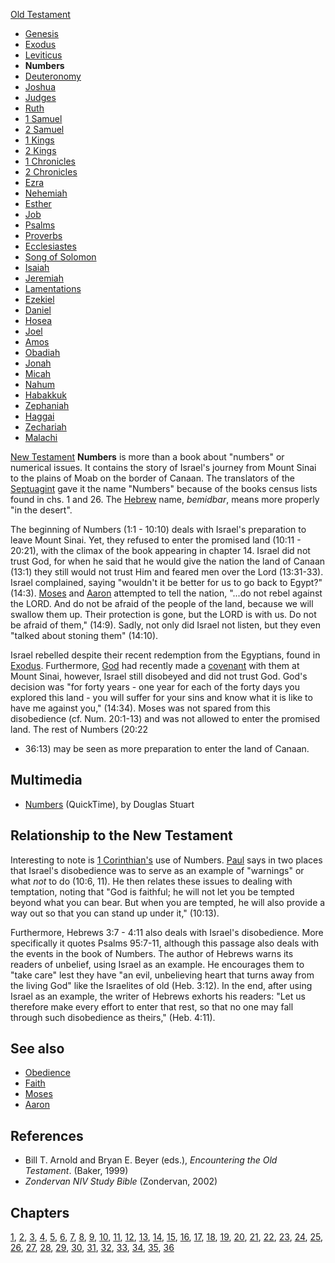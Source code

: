 [Old Testament](Old_Testament "Old Testament")
-   [Genesis](Genesis "Genesis")
-   [Exodus](Book_of_Exodus "Book of Exodus")
-   [Leviticus](Leviticus "Leviticus")
-   **Numbers**
-   [Deuteronomy](Deuteronomy "Deuteronomy")
-   [Joshua](Book_of_Joshua "Book of Joshua")
-   [Judges](Book_of_Judges "Book of Judges")
-   [Ruth](Book_of_Ruth "Book of Ruth")
-   [1 Samuel](Books_of_Samuel "Books of Samuel")
-   [2 Samuel](Books_of_Samuel "Books of Samuel")
-   [1 Kings](Books_of_Kings "Books of Kings")
-   [2 Kings](Books_of_Kings "Books of Kings")
-   [1 Chronicles](Books_of_Chronicles "Books of Chronicles")
-   [2 Chronicles](Books_of_Chronicles "Books of Chronicles")
-   [Ezra](Book_of_Ezra "Book of Ezra")
-   [Nehemiah](Book_of_Nehemiah "Book of Nehemiah")
-   [Esther](Book_of_Esther "Book of Esther")
-   [Job](Book_of_Job "Book of Job")
-   [Psalms](Book_of_Psalms "Book of Psalms")
-   [Proverbs](Book_of_Proverbs "Book of Proverbs")
-   [Ecclesiastes](Ecclesiastes "Ecclesiastes")
-   [Song of Solomon](Song_of_Solomon "Song of Solomon")
-   [Isaiah](Book_of_Isaiah "Book of Isaiah")
-   [Jeremiah](Book_of_Jeremiah "Book of Jeremiah")
-   [Lamentations](Book_of_Lamentations "Book of Lamentations")
-   [Ezekiel](Book_of_Ezekiel "Book of Ezekiel")
-   [Daniel](Book_of_Daniel "Book of Daniel")
-   [Hosea](Book_of_Hosea "Book of Hosea")
-   [Joel](Book_of_Joel "Book of Joel")
-   [Amos](Book_of_Amos "Book of Amos")
-   [Obadiah](Book_of_Obadiah "Book of Obadiah")
-   [Jonah](Book_of_Jonah "Book of Jonah")
-   [Micah](Book_of_Micah "Book of Micah")
-   [Nahum](Book_of_Nahum "Book of Nahum")
-   [Habakkuk](Book_of_Habakkuk "Book of Habakkuk")
-   [Zephaniah](Book_of_Zephaniah "Book of Zephaniah")
-   [Haggai](Book_of_Haggai "Book of Haggai")
-   [Zechariah](Book_of_Zechariah "Book of Zechariah")
-   [Malachi](Book_of_Malachi "Book of Malachi")

[New Testament](New_Testament "New Testament")
**Numbers** is more than a book about "numbers" or numerical
issues. It contains the story of Israel's journey from Mount Sinai
to the plains of Moab on the border of Canaan. The translators of
the [Septuagint](Septuagint "Septuagint") gave it the name
"Numbers" because of the books census lists found in chs. 1 and 26.
The [Hebrew](Hebrew "Hebrew") name, *bemidbar*, means more properly
"in the desert".

The beginning of Numbers (1:1 - 10:10) deals with Israel's
preparation to leave Mount Sinai. Yet, they refused to enter the
promised land (10:11 - 20:21), with the climax of the book
appearing in chapter 14. Israel did not trust God, for when he said
that he would give the nation the land of Canaan (13:1) they still
would not trust Him and feared men over the Lord (13:31-33). Israel
complained, saying "wouldn't it be better for us to go back to
Egypt?" (14:3). [Moses](Moses "Moses") and [Aaron](Aaron "Aaron")
attempted to tell the nation, "...do not rebel against the LORD.
And do not be afraid of the people of the land, because we will
swallow them up. Their protection is gone, but the LORD is with us.
Do not be afraid of them," (14:9). Sadly, not only did Israel not
listen, but they even "talked about stoning them" (14:10).

Israel rebelled despite their recent redemption from the Egyptians,
found in [Exodus](Exodus "Exodus"). Furthermore, [God](God "God")
had recently made a [covenant](Covenant "Covenant") with them at
Mount Sinai, however, Israel still disobeyed and did not trust God.
God's decision was "for forty years - one year for each of the
forty days you explored this land - you will suffer for your sins
and know what it is like to have me against you," (14:34). Moses
was not spared from this disobedience (cf. Num. 20:1-13) and was
not allowed to enter the promised land. The rest of Numbers (20:22
- 36:13) may be seen as more preparation to enter the land of
Canaan.

## Multimedia

-   [Numbers](http://biblicaltraining.org/audio/OT500/ots_04b.mov)
    (QuickTime), by Douglas Stuart

## Relationship to the New Testament

Interesting to note is
[1 Corinthian's](1_Corinthians "1 Corinthians") use of Numbers.
[Paul](Paul "Paul") says in two places that Israel's disobedience
was to serve as an example of "warnings" or what *not* to do (10:6,
11). He then relates these issues to dealing with temptation,
noting that "God is faithful; he will not let you be tempted beyond
what you can bear. But when you are tempted, he will also provide a
way out so that you can stand up under it," (10:13).

Furthermore, Hebrews 3:7 - 4:11 also deals with Israel's
disobedience. More specifically it quotes Psalms 95:7-11, although
this passage also deals with the events in the book of Numbers. The
author of Hebrews warns its readers of unbelief, using Israel as an
example. He encourages them to "take care" lest they have "an evil,
unbelieving heart that turns away from the living God" like the
Israelites of old (Heb. 3:12). In the end, after using Israel as an
example, the writer of Hebrews exhorts his readers: "Let us
therefore make every effort to enter that rest, so that no one may
fall through such disobedience as theirs," (Heb. 4:11).

## See also

-   [Obedience](index.php?title=Obedience&action=edit&redlink=1 "Obedience (page does not exist)")
-   [Faith](Faith "Faith")
-   [Moses](Moses "Moses")
-   [Aaron](Aaron "Aaron")

## References

-   Bill T. Arnold and Bryan E. Beyer (eds.),
    *Encountering the Old Testament*. (Baker, 1999)
-   *Zondervan NIV Study Bible* (Zondervan, 2002)

## Chapters

[1](index.php?title=Numbers_1&action=edit&redlink=1 "Numbers 1 (page does not exist)"),
[2](index.php?title=Numbers_2&action=edit&redlink=1 "Numbers 2 (page does not exist)"),
[3](index.php?title=Numbers_3&action=edit&redlink=1 "Numbers 3 (page does not exist)"),
[4](index.php?title=Numbers_4&action=edit&redlink=1 "Numbers 4 (page does not exist)"),
[5](index.php?title=Numbers_5&action=edit&redlink=1 "Numbers 5 (page does not exist)"),
[6](index.php?title=Numbers_6&action=edit&redlink=1 "Numbers 6 (page does not exist)"),
[7](Numbers_7 "Numbers 7"),
[8](index.php?title=Numbers_8&action=edit&redlink=1 "Numbers 8 (page does not exist)"),
[9](index.php?title=Numbers_9&action=edit&redlink=1 "Numbers 9 (page does not exist)"),
[10](index.php?title=Numbers_10&action=edit&redlink=1 "Numbers 10 (page does not exist)"),
[11](index.php?title=Numbers_11&action=edit&redlink=1 "Numbers 11 (page does not exist)"),
[12](index.php?title=Numbers_12&action=edit&redlink=1 "Numbers 12 (page does not exist)"),
[13](index.php?title=Numbers_13&action=edit&redlink=1 "Numbers 13 (page does not exist)"),
[14](index.php?title=Numbers_14&action=edit&redlink=1 "Numbers 14 (page does not exist)"),
[15](index.php?title=Numbers_15&action=edit&redlink=1 "Numbers 15 (page does not exist)"),
[16](index.php?title=Numbers_16&action=edit&redlink=1 "Numbers 16 (page does not exist)"),
[17](index.php?title=Numbers_17&action=edit&redlink=1 "Numbers 17 (page does not exist)"),
[18](index.php?title=Numbers_18&action=edit&redlink=1 "Numbers 18 (page does not exist)"),
[19](index.php?title=Numbers_19&action=edit&redlink=1 "Numbers 19 (page does not exist)"),
[20](index.php?title=Numbers_20&action=edit&redlink=1 "Numbers 20 (page does not exist)"),
[21](index.php?title=Numbers_21&action=edit&redlink=1 "Numbers 21 (page does not exist)"),
[22](index.php?title=Numbers_22&action=edit&redlink=1 "Numbers 22 (page does not exist)"),
[23](index.php?title=Numbers_23&action=edit&redlink=1 "Numbers 23 (page does not exist)"),
[24](index.php?title=Numbers_24&action=edit&redlink=1 "Numbers 24 (page does not exist)"),
[25](index.php?title=Numbers_25&action=edit&redlink=1 "Numbers 25 (page does not exist)"),
[26](index.php?title=Numbers_26&action=edit&redlink=1 "Numbers 26 (page does not exist)"),
[27](index.php?title=Numbers_27&action=edit&redlink=1 "Numbers 27 (page does not exist)"),
[28](index.php?title=Numbers_28&action=edit&redlink=1 "Numbers 28 (page does not exist)"),
[29](index.php?title=Numbers_29&action=edit&redlink=1 "Numbers 29 (page does not exist)"),
[30](index.php?title=Numbers_30&action=edit&redlink=1 "Numbers 30 (page does not exist)"),
[31](index.php?title=Numbers_31&action=edit&redlink=1 "Numbers 31 (page does not exist)"),
[32](index.php?title=Numbers_32&action=edit&redlink=1 "Numbers 32 (page does not exist)"),
[33](index.php?title=Numbers_33&action=edit&redlink=1 "Numbers 33 (page does not exist)"),
[34](index.php?title=Numbers_34&action=edit&redlink=1 "Numbers 34 (page does not exist)"),
[35](index.php?title=Numbers_35&action=edit&redlink=1 "Numbers 35 (page does not exist)"),
[36](index.php?title=Numbers_36&action=edit&redlink=1 "Numbers 36 (page does not exist)")



